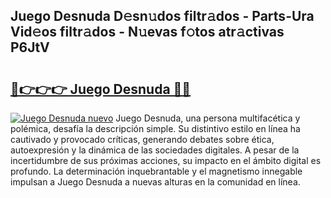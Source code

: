 ## Juego Desnuda D𝚎sn𝚞dos filtr𝚊dos - Parts-Ura Vid𝚎os filtr𝚊dos - N𝚞evas f𝚘tos atr𝚊ctivas P6JtV

# <h2><a href="http://mb5bl3t.tromn.icu/?c=Juego+Desnuda">🔗👉👉👉 Juego Desnuda 🔗🔗</a></h2>

[![Juego Desnuda nuevo](https://i.imgur.com/pEAQMta.gif)](http://mb5bl3t.tromn.icu/?c=Juego+Desnuda)
Juego Desnuda, una persona multifacética y polémica, desafía la descripción simple. Su distintivo estilo en línea ha cautivado y provocado críticas, generando debates sobre ética, autoexpresión y la dinámica de las sociedades digitales. A pesar de la incertidumbre de sus próximas acciones, su impacto en el ámbito digital es profundo. La determinación inquebrantable y el magnetismo innegable impulsan a Juego Desnuda a nuevas alturas en la comunidad en línea.
